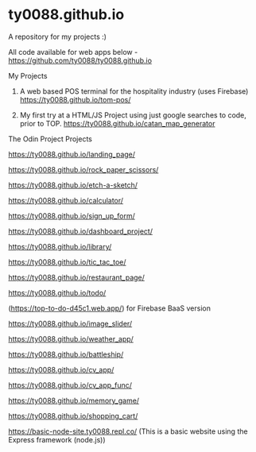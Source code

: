 # ty0088.github.io

A repository for my projects :)

All code available for web apps below - https://github.com/ty0088/ty0088.github.io


My Projects

1. A web based POS terminal for the hospitality industry (uses Firebase) https://ty0088.github.io/tom-pos/

2. My first try at a HTML/JS Project using just google searches to code, prior to TOP. https://ty0088.github.io/catan_map_generator


The Odin Project Projects

https://ty0088.github.io/landing_page/

https://ty0088.github.io/rock_paper_scissors/

https://ty0088.github.io/etch-a-sketch/

https://ty0088.github.io/calculator/

https://ty0088.github.io/sign_up_form/

https://ty0088.github.io/dashboard_project/

https://ty0088.github.io/library/

https://ty0088.github.io/tic_tac_toe/

https://ty0088.github.io/restaurant_page/

https://ty0088.github.io/todo/

(https://top-to-do-d45c1.web.app/) for Firebase BaaS version

https://ty0088.github.io/image_slider/

https://ty0088.github.io/weather_app/

https://ty0088.github.io/battleship/

https://ty0088.github.io/cv_app/

https://ty0088.github.io/cv_app_func/

https://ty0088.github.io/memory_game/

https://ty0088.github.io/shopping_cart/

https://basic-node-site.ty0088.repl.co/  (This is a basic website using the Express framework (node.js))
